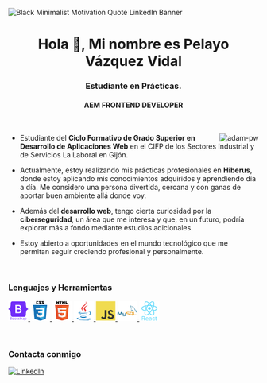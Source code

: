 ![Black Minimalist Motivation Quote LinkedIn Banner](https://github.com/user-attachments/assets/155048b9-3071-4d11-b4a1-0280ecc59a80)

<h1 align="center">Hola 👋, Mi nombre es Pelayo Vázquez Vidal</h1>
<h3 align="center">Estudiante en Prácticas.</h3>
<h4 align="center">AEM FRONTEND DEVELOPER</h4>


<br>

<p><img align="right" src="https://github.com/Adam-pw/Adam-pw/blob/main/animation_500_kxa883sd.gif" alt="adam-pw" /></p>

- Estudiante del **Ciclo Formativo de Grado Superior en Desarrollo de Aplicaciones Web** en el CIFP de los Sectores Industrial y de Servicios La Laboral en Gijón.
  
- Actualmente, estoy realizando mis prácticas profesionales en **Hiberus**, donde estoy aplicando mis conocimientos adquiridos y aprendiendo día a día. Me considero una persona divertida, cercana y con ganas de aportar buen ambiente allá donde voy.

- Además del **desarrollo web**, tengo cierta curiosidad por la **ciberseguridad**, un área que me interesa y que, en un futuro, podría explorar más a fondo mediante estudios adicionales.

- Estoy abierto a oportunidades en el mundo tecnológico que me permitan seguir creciendo profesional y personalmente.

<br>

<h3 align="left">Lenguajes y Herramientas</h3>
<p align="left">  <a href="https://getbootstrap.com" target="_blank" rel="noreferrer">
    <img src="https://raw.githubusercontent.com/devicons/devicon/master/icons/bootstrap/bootstrap-plain-wordmark.svg"
      alt="bootstrap" width="40" height="40" /> </a>  <a href="https://www.w3schools.com/css/" target="_blank"
    rel="noreferrer"> <img
      src="https://raw.githubusercontent.com/devicons/devicon/master/icons/css3/css3-original-wordmark.svg" alt="css3"
      width="40" height="40" /> </a> <a href="https://www.w3.org/html/" target="_blank" rel="noreferrer"> <img
      src="https://raw.githubusercontent.com/devicons/devicon/master/icons/html5/html5-original-wordmark.svg"
      alt="html5" width="40" height="40" /> </a>  <a href="https://www.java.com" target="_blank" rel="noreferrer"> <img
      src="https://raw.githubusercontent.com/devicons/devicon/master/icons/java/java-original.svg" alt="java" width="40"
      height="40" /> </a> <a href="https://developer.mozilla.org/en-US/docs/Web/JavaScript" target="_blank"
    rel="noreferrer"> <img
      src="https://raw.githubusercontent.com/devicons/devicon/master/icons/javascript/javascript-original.svg"
      alt="javascript" width="40" height="40" /> </a>  <a href="https://www.mysql.com/" target="_blank" rel="noreferrer"> <img
      src="https://raw.githubusercontent.com/devicons/devicon/master/icons/mysql/mysql-original-wordmark.svg"
      alt="mysql" width="40" height="40" /> </a> </a>  <a href="https://reactjs.org/" target="_blank" rel="noreferrer"> <img
      src="https://raw.githubusercontent.com/devicons/devicon/master/icons/react/react-original-wordmark.svg"
      alt="react" width="40" height="40" /> </a>  </p>

<br>

<h3 align="left">Contacta conmigo</h3>

<a href="https://www.linkedin.com/in/pelayo-v%C3%A1zquez-vidal/" target="_blank"><img src="https://img.shields.io/badge/LinkedIn-%230077B5.svg?&style=flat-square&logo=linkedin&logoColor=white" alt="LinkedIn"></a>

